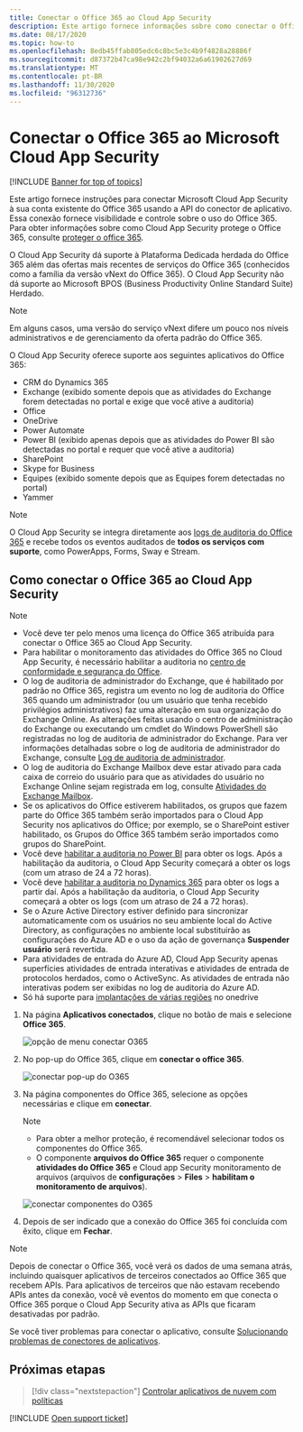 ```yaml
---
title: Conectar o Office 365 ao Cloud App Security
description: Este artigo fornece informações sobre como conectar o Office 365 ao Cloud App Security usando o conector de API para obter visibilidade e controle sobre o uso.
ms.date: 08/17/2020
ms.topic: how-to
ms.openlocfilehash: 8edb45ffab805edc6c8bc5e3c4b9f4828a28886f
ms.sourcegitcommit: d87372b47ca98e942c2bf94032a6a61902627d69
ms.translationtype: MT
ms.contentlocale: pt-BR
ms.lasthandoff: 11/30/2020
ms.locfileid: "96312736"
---
```

# <a name="connect-office-365-to-microsoft-cloud-app-security"></a>Conectar o Office 365 ao Microsoft Cloud App Security

[!INCLUDE [Banner for top of topics](includes/banner.md)]

Este artigo fornece instruções para conectar Microsoft Cloud App Security à sua conta existente do Office 365 usando a API do conector de aplicativo. Essa conexão fornece visibilidade e controle sobre o uso do Office 365. Para obter informações sobre como Cloud App Security protege o Office 365, consulte [proteger o office 365](protect-office-365.md).
  
O Cloud App Security dá suporte à Plataforma Dedicada herdada do Office 365 além das ofertas mais recentes de serviços do Office 365 (conhecidos como a família da versão vNext do Office 365).  O Cloud App Security não dá suporte ao Microsoft BPOS (Business Productivity Online Standard Suite) Herdado.

> [!NOTE]
> Em alguns casos, uma versão do serviço vNext difere um pouco nos níveis administrativos e de gerenciamento da oferta padrão do Office 365.

O Cloud App Security oferece suporte aos seguintes aplicativos do Office 365:

- CRM do Dynamics 365
- Exchange (exibido somente depois que as atividades do Exchange forem detectadas no portal e exige que você ative a auditoria)
- Office
- OneDrive
- Power Automate
- Power BI (exibido apenas depois que as atividades do Power BI são detectadas no portal e requer que você ative a auditoria)
- SharePoint
- Skype for Business
- Equipes (exibido somente depois que as Equipes forem detectadas no portal)
- Yammer

> [!NOTE]
> O Cloud App Security se integra diretamente aos [logs de auditoria do Office 365](/microsoft-365/compliance/detailed-properties-in-the-office-365-audit-log?view=o365-worldwide&preserve-view=true) e recebe todos os eventos auditados de **todos os serviços com suporte**, como PowerApps, Forms, Sway e Stream.

## <a name="how-to-connect-office-365-to-cloud-app-security"></a>Como conectar o Office 365 ao Cloud App Security  

> [!NOTE]
>
>- Você deve ter pelo menos uma licença do Office 365 atribuída para conectar o Office 365 ao Cloud App Security.
>- Para habilitar o monitoramento das atividades do Office 365 no Cloud App Security, é necessário habilitar a auditoria no [centro de conformidade e segurança do Office](https://support.microsoft.com/help/4026501/office-auditing-in-office-365-for-admins).
>- O log de auditoria de administrador do Exchange, que é habilitado por padrão no Office 365, registra um evento no log de auditoria do Office 365 quando um administrador (ou um usuário que tenha recebido privilégios administrativos) faz uma alteração em sua organização do Exchange Online. As alterações feitas usando o centro de administração do Exchange ou executando um cmdlet do Windows PowerShell são registradas no log de auditoria de administrador do Exchange. Para ver informações detalhadas sobre o log de auditoria de administrador do Exchange, consulte [Log de auditoria de administrador](/exchange/security-and-compliance/exchange-auditing-reports/view-administrator-audit-log).
>- O log de auditoria do Exchange Mailbox deve estar ativado para cada caixa de correio do usuário para que as atividades do usuário no Exchange Online sejam registrada em log, consulte [Atividades do Exchange Mailbox](https://support.office.com/article/Search-the-audit-log-in-the-Office-365-Security-Compliance-Center-0d4d0f35-390b-4518-800e-0c7ec95e946c).
>- Se os aplicativos do Office estiverem habilitados, os grupos que fazem parte do Office 365 também serão importados para o Cloud App Security nos aplicativos do Office; por exemplo, se o SharePoint estiver habilitado, os Grupos do Office 365 também serão importados como grupos do SharePoint.
>- Você deve [habilitar a auditoria no Power BI](https://powerbi.microsoft.com/documentation/powerbi-admin-auditing/) para obter os logs. Após a habilitação da auditoria, o Cloud App Security começará a obter os logs (com um atraso de 24 a 72 horas).
>- Você deve [habilitar a auditoria no Dynamics 365](/dynamics365/customer-engagement/admin/enable-use-comprehensive-auditing#enable-auditing) para obter os logs a partir daí. Após a habilitação da auditoria, o Cloud App Security começará a obter os logs (com um atraso de 24 a 72 horas).
>- Se o Azure Active Directory estiver definido para sincronizar automaticamente com os usuários no seu ambiente local do Active Directory, as configurações no ambiente local substituirão as configurações do Azure AD e o uso da ação de governança **Suspender usuário** será revertida.
>- Para atividades de entrada do Azure AD, Cloud App Security apenas superfícies atividades de entrada interativas e atividades de entrada de protocolos herdados, como o ActiveSync. As atividades de entrada não interativas podem ser exibidas no log de auditoria do Azure AD.
> - Só há suporte para [implantações de várias regiões](/office365/enterprise/office-365-multi-geo) no onedrive

1. Na página **Aplicativos conectados**, clique no botão de mais e selecione **Office 365**.

    ![opção de menu conectar O365](media/connect-o365.png)

1. No pop-up do Office 365, clique em **conectar o office 365**.

    ![conectar pop-up do O365](media/office-connect.png)

1. Na página componentes do Office 365, selecione as opções necessárias e clique em **conectar**.

    > [!NOTE]
    >
    > - Para obter a melhor proteção, é recomendável selecionar todos os componentes do Office 365.
    > - O componente **arquivos do Office 365** requer o componente **atividades do Office 365** e Cloud app Security monitoramento de arquivos (arquivos de **configurações**  >  **Files**  >  **habilitam o monitoramento de arquivos**).

    ![conectar componentes do O365](media/connect-o365-components.png)

1. Depois de ser indicado que a conexão do Office 365 foi concluída com êxito, clique em **Fechar**.

> [!NOTE]
> Depois de conectar o Office 365, você verá os dados de uma semana atrás, incluindo quaisquer aplicativos de terceiros conectados ao Office 365 que recebem APIs. Para aplicativos de terceiros que não estavam recebendo APIs antes da conexão, você vê eventos do momento em que conecta o Office 365 porque o Cloud App Security ativa as APIs que ficaram desativadas por padrão.

Se você tiver problemas para conectar o aplicativo, consulte [Solucionando problemas de conectores de aplicativos](troubleshooting-api-connectors-using-error-messages.md).

## <a name="next-steps"></a>Próximas etapas

> [!div class="nextstepaction"]
> [Controlar aplicativos de nuvem com políticas](control-cloud-apps-with-policies.md)

[!INCLUDE [Open support ticket](includes/support.md)]
